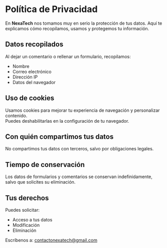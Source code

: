 # Política de Privacidad

En **NexaTech** nos tomamos muy en serio la protección de tus datos. Aquí te explicamos cómo recopilamos, usamos y protegemos tu información.



##  Datos recopilados
Al dejar un comentario o rellenar un formulario, recopilamos:
- Nombre
- Correo electrónico
- Dirección IP
- Datos del navegador


##  Uso de cookies
Usamos cookies para mejorar tu experiencia de navegación y personalizar contenido.  
Puedes deshabilitarlas en la configuración de tu navegador.



##  Con quién compartimos tus datos
No compartimos tus datos con terceros, salvo por obligaciones legales.


##  Tiempo de conservación
Los datos de formularios y comentarios se conservan indefinidamente, salvo que solicites su eliminación.



## Tus derechos
Puedes solicitar:
- Acceso a tus datos
- Modificación
- Eliminación

Escríbenos a: [contactonexatech@gmail.com](mailto:contactonexatech@gmail.com)
